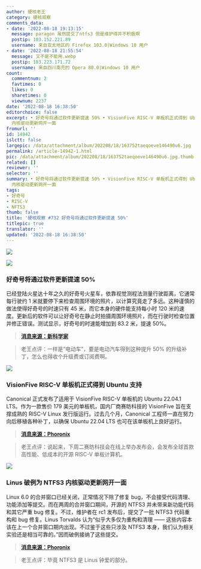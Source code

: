```yaml
---
author: 硬核老王
category: 硬核观察
comments_data:
- date: '2022-08-18 19:13:15'
  message: paragon 虽然提交了ntfs3 但是维护得并不积极啊
  postip: 103.152.221.89
  username: 来自亚太地区的 Firefox 103.0|Windows 10 用户
- date: '2022-08-18 21:55:54'
  message: 又不是不能用.webp
  postip: 183.223.171.72
  username: 来自四川南充的 Opera 80.0|Windows 10 用户
count:
  commentnum: 2
  favtimes: 0
  likes: 0
  sharetimes: 0
  viewnum: 2237
date: '2022-08-18 16:38:50'
editorchoice: false
excerpt: • 好奇号将通过软件更新提速 50% • VisionFive RISC-V 单板机正式得到 Ubuntu 支持 • Linus 破例为 NTFS3
  内核驱动更新网开一面
fromurl: ''
id: 14942
islctt: false
largepic: /data/attachment/album/202208/18/163752taeqoeve146490u6.jpg
permalink: /article-14942-1.html
pic: /data/attachment/album/202208/18/163752taeqoeve146490u6.jpg.thumb.jpg
related: []
reviewer: ''
selector: ''
summary: • 好奇号将通过软件更新提速 50% • VisionFive RISC-V 单板机正式得到 Ubuntu 支持 • Linus 破例为 NTFS3
  内核驱动更新网开一面
tags:
- 好奇号
- RISC-V
- NFTS3
thumb: false
title: '硬核观察 #732 好奇号将通过软件更新提速 50%'
titlepic: true
translator: ''
updated: '2022-08-18 16:38:50'
---
```


![](/data/attachment/album/202208/18/163752taeqoeve146490u6.jpg)


![](/data/attachment/album/202208/18/163800wv8ik9sa8ti987t9.jpg)


### 好奇号将通过软件更新提速 50%


已经登陆火星达十年之久的好奇号火星车，依靠视觉测程法测量行驶距离，它通常每行驶约 1 米就要停下来检查周围环境的照片，以计算究竟走了多远。这种谨慎的做法使得好奇号的时速只有 45 米，而它本身的硬件能支持每小时 120 米的速度。更新后的软件可以让好奇号在静止时拍摄周围环境照片，而在行驶时检查位置并修正错误。测试显示，好奇号的时速能增加到 83.2 米，提速 50%。



> 
> **[消息来源：新科学家](https://www.newscientist.com/article/2332983-curiosity-mars-rover-gets-50-per-cent-speed-boost-from-software-update/)**
> 
> 
> 



> 
> 老王点评：一样是“电动车”，要是电动汽车得到这种提升 50% 的升级补丁，怎么也得收个升级费或订阅费啊。
> 
> 
> 


![](/data/attachment/album/202208/18/163811timm8itn6uh8zhuh.jpg)


### VisionFive RISC-V 单板机正式得到 Ubuntu 支持


Canonical 正式发布了适用于 VisionFive RISC-V 单板机的 Ubuntu 22.04.1 LTS。作为一款售价 179 美元的单板机，国内厂商赛昉科技的 VisionFive 旨在支撑成熟的 RISC-V Linux 发行版运行。过去几个月，Canonical 工程师一直在努力向后移植各种补丁，以确保 Ubuntu 22.04 LTS 也可在该单板机上良好运行。



> 
> **[消息来源：Phoronix](https://www.phoronix.com/news/Ubuntu-22.04.1-VisionFive-RISCV)**
> 
> 
> 



> 
> 老王点评：说起来，下周二赛昉科技会在线上举办发布会，会发布全球首款高性能、低成本的开源 RISC-V 单板计算机。
> 
> 
> 


![](/data/attachment/album/202208/18/163825kgzecbvk45v4e52n.jpg)


### Linus 破例为 NTFS3 内核驱动更新网开一面


Linux 6.0 的合并窗口已经关闭，正常情况下除了修复 bug，不会接受代码清理、功能添加等提交。而在两周的合并窗口期间，开源的 NTFS3 并未带来新功能代码和其它严重 bug 修复。不过，维护者在 rc1 发布后，提交了一批 NTFS3 代码重构和 bug 修复。Linus Torvalds 认为“似乎大多仅为重构和清理 —— 这些内容本该在上一个合并窗口期内出现。不过鉴于这些只涉及 NTFS3 本身，我们认为相关实验还是相当可靠的。”因而破例接纳了这些提交。



> 
> **[消息来源：Phoronix](https://www.phoronix.com/news/NTFS3-Linux-6.0-Updates)**
> 
> 
> 



> 
> 老王点评：毕竟 NTFS3 是 Linus 钟爱的部分。
> 
> 
>